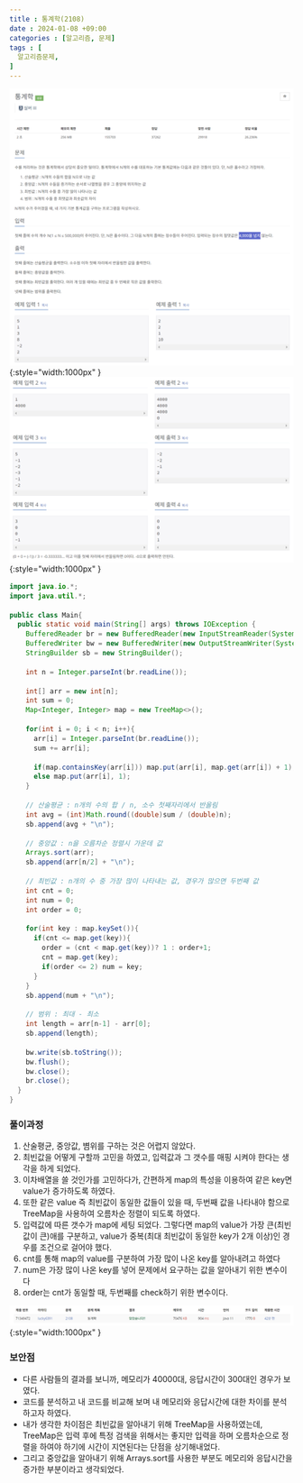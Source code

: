 ```yaml
---
title : 통계학(2108)
date : 2024-01-08 +09:00
categories : [알고리즘, 문제]
tags : [
  알고리즘문제,
]
---
```

<!-- ![](/assets/img/Spring/aaaa.png){:style="border:1px solid #eaeaea; border-radius: 7px; padding: 0px;" } -->
<!-- ![](/assets/img/alg/4-1.png){:style="width:1000px" } -->

![](/assets/img/alg/5-13.png){:style="width:1000px" }
![](/assets/img/alg/5-14.png){:style="width:1000px" }

```java
import java.io.*;
import java.util.*;

public class Main{
  public static void main(String[] args) throws IOException {
    BufferedReader br = new BufferedReader(new InputStreamReader(System.in));
    BufferedWriter bw = new BufferedWriter(new OutputStreamWriter(System.out));
    StringBuilder sb = new StringBuilder();
    
    int n = Integer.parseInt(br.readLine());
    
    int[] arr = new int[n];
    int sum = 0;
    Map<Integer, Integer> map = new TreeMap<>();
    
    for(int i = 0; i < n; i++){
      arr[i] = Integer.parseInt(br.readLine());
      sum += arr[i];
      
      if(map.containsKey(arr[i])) map.put(arr[i], map.get(arr[i]) + 1);
      else map.put(arr[i], 1);
    }
    
    // 산술평균 : n개의 수의 합 / n, 소수 첫째자리에서 반올림
    int avg = (int)Math.round((double)sum / (double)n);
    sb.append(avg + "\n");
    
    // 중앙값 : n을 오름차순 정렬시 가운데 값
    Arrays.sort(arr);
    sb.append(arr[n/2] + "\n");
    
    // 최빈값 : n개의 수 중 가장 많이 나타내는 값, 경우가 많으면 두번째 값
    int cnt = 0;
    int num = 0;
    int order = 0;
    
    for(int key : map.keySet()){
      if(cnt <= map.get(key)){
        order = (cnt < map.get(key))? 1 : order+1;
        cnt = map.get(key);
        if(order <= 2) num = key;
      }
    }
    sb.append(num + "\n");
    
    // 범위 : 최대 - 최소
    int length = arr[n-1] - arr[0];
    sb.append(length);
    
    bw.write(sb.toString());
    bw.flush();
    bw.close();
    br.close();
  }
}
```

### 풀이과정

1) 산술평균, 중앙값, 볌위를 구하는 것은 어렵지 않았다.    
2) 최빈값을 어떻게 구할까 고민을 하였고, 입력값과 그 갯수를 매핑 시켜야 한다는 생각을 하게 되었다.   
3) 이차배열을 쓸 것인가를 고민하다가, 간편하게 map의 특성을 이용하여 같은 key면 value가 증가하도록 하였다.   
4) 또한 같은 value 즉 최빈값이 동일한 값들이 있을 때, 두번째 값을 나타내야 함으로 TreeMap을 사용하여 오름차순 정렬이 되도록 하였다.   
5) 입력값에 따른 갯수가 map에 세팅 되었다. 그렇다면 map의 value가 가장 큰(최빈값이 큰)애를 구분하고, value가 중복(최대 최빈값이 동일한 key가 2개 이상)인 경우를 조건으로 걸어야 했다.   
6) cnt를 통해 map의 value를 구분하여 가장 많이 나온 key를 알아내려고 하였다   
7) num은 가장 많이 나온 key를 넣어 문제에서 요구하는 값을 알아내기 위한 변수이다   
8) order는 cnt가 동일할 때, 두번째를 check하기 위한 변수이다.   

![](/assets/img/alg/5-15.png){:style="width:1000px" }

### 보안점
- 다른 사람들의 결과를 보니까, 메모리가 40000대, 응답시간이 300대인 경우가 보였다.
- 코드를 분석하고 내 코드를 비교해 보며 내 메모리와 응답시간에 대한 차이를 분석하고자 하였다.
- 내가 생각한 차이점은 최빈값을 알아내기 위해 TreeMap을 사용하였는데, TreeMap은 입력 후에 특정 검색을 위해서는 좋지만 입력을 하며 오름차순으로 정렬을 하여야 하기에 시간이 지연된다는 단점을 상기해내었다.
- 그리고 중앙값을 알아내기 위해 Arrays.sort를 사용한 부분도 메모리와 응답시간을 증가한 부분이라고 생각되었다.
